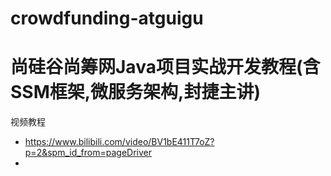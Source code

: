 # crowdfunding-atguigu

# 尚硅谷尚筹网Java项目实战开发教程(含SSM框架,微服务架构,封捷主讲)

视频教程

- https://www.bilibili.com/video/BV1bE411T7oZ?p=2&spm_id_from=pageDriver
- 
